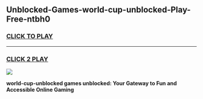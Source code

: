 
## Unblocked-Games-world-cup-unblocked-Play-Free-ntbh0
<h3>
<a href="https://premium76.site?title=world-cup-unblocked&ref=18A1">CLICK TO PLAY</a></h3>
<hr>

<h3>
<a href="https://premium76.site?title=world-cup-unblocked&ref=18A1">CLICK 2 PLAY</a>
  
</h3>

<a href="https://premium76.site?title=world-cup-unblocked&ref=18A1"><img src="https://clearcache.store/games.png"></a>


**world-cup-unblocked games unblocked: Your Gateway to Fun and Accessible Online Gaming**
